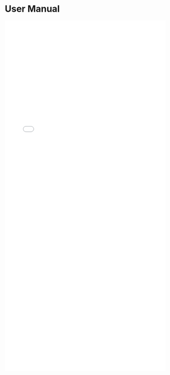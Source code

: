 User Manual
=========

<embed src="PDF/TNA_Software_Tool_UserGuide_v01082015.pdf" width="100%" height="1100px">

